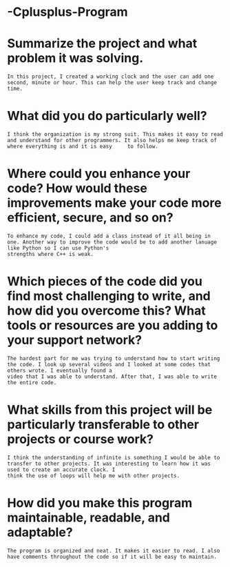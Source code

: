 # -Cplusplus-Program

# Summarize the project and what problem it was solving.
    In this project, I created a working clock and the user can add one second, minute or hour. This can help the user keep track and change time.
# What did you do particularly well?
    I think the organization is my strong suit. This makes it easy to read and understand for other programmers. It also helps me keep track of where everything is and it is easy     to follow.
# Where could you enhance your code? How would these improvements make your code more efficient, secure, and so on?
    To enhance my code, I could add a class instead of it all being in one. Another way to improve the code would be to add another lanuage like Python so I can use Python's
    strengths where C++ is weak.
# Which pieces of the code did you find most challenging to write, and how did you overcome this? What tools or resources are you adding to your support network?
    The hardest part for me was trying to understand how to start writing the code. I look up several videos and I looked at some codes that others wrote. I eventually found a
    video that I was able to understand. After that, I was able to write the entire code. 
# What skills from this project will be particularly transferable to other projects or course work?
    I think the understanding of infinite is something I would be able to transfer to other projects. It was interesting to learn how it was used to create an accurate clock. I
    think the use of loops will help me with other projects.
# How did you make this program maintainable, readable, and adaptable?
    The program is organized and neat. It makes it easier to read. I also have comments throughout the code so if it will be easy to maintain. 
